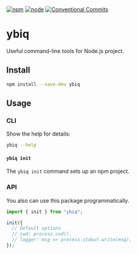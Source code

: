 [![npm](https://img.shields.io/npm/v/ybiq.svg)](https://www.npmjs.com/package/ybiq)
[![node](https://img.shields.io/node/v/ybiq.svg)](https://github.com/ybiquitous/ybiq)
[![Conventional Commits](https://img.shields.io/badge/Conventional%20Commits-1.0.0-yellow.svg)](https://conventionalcommits.org)

# ybiq

Useful command-line tools for Node.js project.

## Install

```sh
npm install --save-dev ybiq
```

## Usage

### CLI

Show the help for details:

```sh
ybiq --help
```

#### `ybiq init`

The `ybiq init` command sets up an npm project.

### API

You also can use this package programmatically.

<!-- lint disable code-block-syntax -->

```js
import { init } from "ybiq";

init({
  // Default options
  // cwd: process.cwd(),
  // logger: msg => process.stdout.write(msg),
});
```

<!-- lint enable code-block-syntax -->
